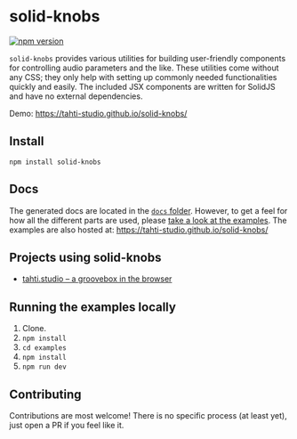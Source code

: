 # solid-knobs

[![npm version](https://badge.fury.io/js/solid-knobs.svg)](https://badge.fury.io/js/solid-knobs)

`solid-knobs` provides various utilities for building user-friendly components for controlling audio parameters and the like.
These utilities come without any CSS; they only help with setting up commonly needed functionalities quickly and easily.
The included JSX components are written for SolidJS and have no external dependencies.

Demo: https://tahti-studio.github.io/solid-knobs/

## Install

`npm install solid-knobs`

## Docs

The generated docs are located in the [`docs` folder](docs).
However, to get a feel for how all the different parts are used, please [take a look at the examples](examples/index.tsx).
The examples are also hosted at: https://tahti-studio.github.io/solid-knobs/

## Projects using solid-knobs

- [tahti.studio – a groovebox in the browser](https://tahti.studio/)

## Running the examples locally
1. Clone.
2. `npm install`
3. `cd examples`
4. `npm install`
5. `npm run dev`

## Contributing

Contributions are most welcome!
There is no specific process (at least yet), just open a PR if you feel like it.
